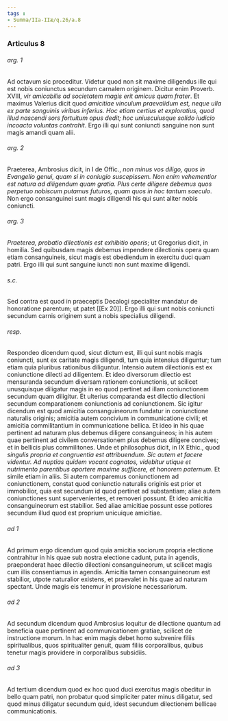 ```yaml
---
tags : 
- Summa/IIa-IIæ/q.26/a.8
---
```


### Articulus 8

###### arg. 1
Ad octavum sic proceditur. Videtur quod non sit maxime diligendus ille qui est nobis coniunctus secundum carnalem originem. Dicitur enim Proverb. XVIII, *vir amicabilis ad societatem magis erit amicus quam frater*. Et maximus Valerius dicit quod *amicitiae vinculum praevalidum est, neque ulla ex parte sanguinis viribus inferius. Hoc etiam certius et exploratius, quod illud nascendi sors fortuitum opus dedit; hoc uniuscuiusque solido iudicio incoacta voluntas contrahit*. Ergo illi qui sunt coniuncti sanguine non sunt magis amandi quam alii.

###### arg. 2
Praeterea, Ambrosius dicit, in I de Offic., *non minus vos diligo, quos in Evangelio genui, quam si in coniugio suscepissem. Non enim vehementior est natura ad diligendum quam gratia. Plus certe diligere debemus quos perpetuo nobiscum putamus futuros, quam quos in hoc tantum saeculo*. Non ergo consanguinei sunt magis diligendi his qui sunt aliter nobis coniuncti.

###### arg. 3
*Praeterea, probatio dilectionis est exhibitio operis*; ut Gregorius dicit, in homilia. Sed quibusdam magis debemus impendere dilectionis opera quam etiam consanguineis, sicut magis est obediendum in exercitu duci quam patri. Ergo illi qui sunt sanguine iuncti non sunt maxime diligendi.

###### s.c.
Sed contra est quod in praeceptis Decalogi specialiter mandatur de honoratione parentum; ut patet [[Ex 20]]. Ergo illi qui sunt nobis coniuncti secundum carnis originem sunt a nobis specialius diligendi.

###### resp.
Respondeo dicendum quod, sicut dictum est, illi qui sunt nobis magis coniuncti, sunt ex caritate magis diligendi, tum quia intensius diliguntur; tum etiam quia pluribus rationibus diliguntur. Intensio autem dilectionis est ex coniunctione dilecti ad diligentem. Et ideo diversorum dilectio est mensuranda secundum diversam rationem coniunctionis, ut scilicet unusquisque diligatur magis in eo quod pertinet ad illam coniunctionem secundum quam diligitur. Et ulterius comparanda est dilectio dilectioni secundum comparationem coniunctionis ad coniunctionem. Sic igitur dicendum est quod amicitia consanguineorum fundatur in coniunctione naturalis originis; amicitia autem concivium in communicatione civili; et amicitia commilitantium in communicatione bellica. Et ideo in his quae pertinent ad naturam plus debemus diligere consanguineos; in his autem quae pertinent ad civilem conversationem plus debemus diligere concives; et in bellicis plus commilitones. Unde et philosophus dicit, in IX Ethic., quod *singulis propria et congruentia est attribuendum. Sic autem et facere videntur. Ad nuptias quidem vocant cognatos, videbitur utique et nutrimento parentibus oportere maxime sufficere, et honorem paternum*. Et simile etiam in aliis. Si autem comparemus coniunctionem ad coniunctionem, constat quod coniunctio naturalis originis est prior et immobilior, quia est secundum id quod pertinet ad substantiam; aliae autem coniunctiones sunt supervenientes, et removeri possunt. Et ideo amicitia consanguineorum est stabilior. Sed aliae amicitiae possunt esse potiores secundum illud quod est proprium unicuique amicitiae.

###### ad 1
Ad primum ergo dicendum quod quia amicitia sociorum propria electione contrahitur in his quae sub nostra electione cadunt, puta in agendis, praeponderat haec dilectio dilectioni consanguineorum, ut scilicet magis cum illis consentiamus in agendis. Amicitia tamen consanguineorum est stabilior, utpote naturalior existens, et praevalet in his quae ad naturam spectant. Unde magis eis tenemur in provisione necessariorum.

###### ad 2
Ad secundum dicendum quod Ambrosius loquitur de dilectione quantum ad beneficia quae pertinent ad communicationem gratiae, scilicet de instructione morum. In hac enim magis debet homo subvenire filiis spiritualibus, quos spiritualiter genuit, quam filiis corporalibus, quibus tenetur magis providere in corporalibus subsidiis.

###### ad 3
Ad tertium dicendum quod ex hoc quod duci exercitus magis obeditur in bello quam patri, non probatur quod simpliciter pater minus diligatur, sed quod minus diligatur secundum quid, idest secundum dilectionem bellicae communicationis.

